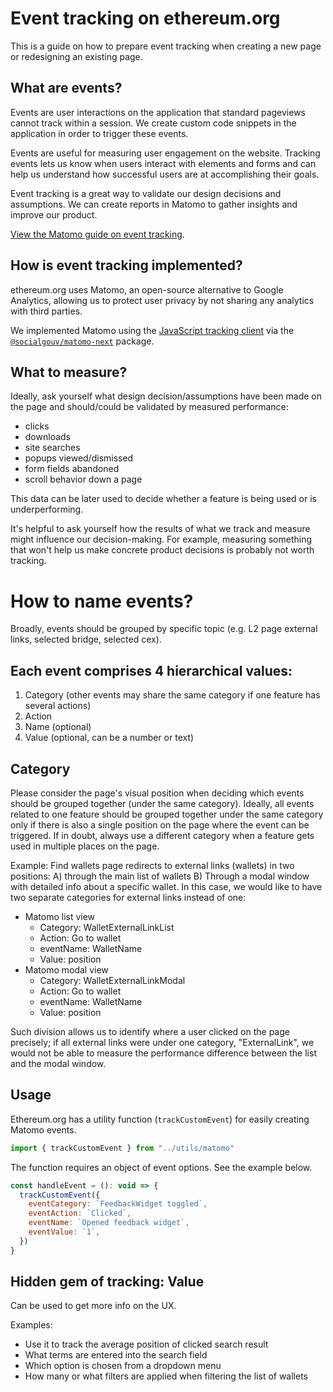 # Event tracking on ethereum.org

This is a guide on how to prepare event tracking when creating a new page or redesigning an existing page.

## What are events?

Events are user interactions on the application that standard pageviews cannot track within a session. We create custom code snippets in the application in order to trigger these events.

Events are useful for measuring user engagement on the website. Tracking events lets us know when users interact with elements and forms and can help us understand how successful users are at accomplishing their goals.

Event tracking is a great way to validate our design decisions and assumptions. We can create reports in Matomo to gather insights and improve our product.

[View the Matomo guide on event tracking](https://matomo.org/guide/reports/event-tracking/).

## How is event tracking implemented?

ethereum.org uses Matomo, an open-source alternative to Google Analytics, allowing us to protect user privacy by not sharing any analytics with third parties.

We implemented Matomo using the [JavaScript tracking client](https://developer.matomo.org/guides/tracking-javascript-guide) via the [`@socialgouv/matomo-next`](https://github.com/SocialGouv/matomo-next) package.

## What to measure?

Ideally, ask yourself what design decision/assumptions have been made on the page and should/could be validated by measured performance:

- clicks
- downloads
- site searches
- popups viewed/dismissed
- form fields abandoned
- scroll behavior down a page

This data can be later used to decide whether a feature is being used or is underperforming.

It's helpful to ask yourself how the results of what we track and measure might influence our decision-making. For example, measuring something that won't help us make concrete product decisions is probably not worth tracking.

# How to name events?

Broadly, events should be grouped by specific topic (e.g. L2 page external links, selected bridge, selected cex).

## Each event comprises 4 hierarchical values:

1. Category (other events may share the same category if one feature has several actions)
2. Action
3. Name (optional)
4. Value (optional, can be a number or text)

## Category

Please consider the page's visual position when deciding which events should be grouped together (under the same category). Ideally, all events related to one feature should be grouped together under the same category only if there is also a single position on the page where the event can be triggered. If in doubt, always use a different category when a feature gets used in multiple places on the page.

Example:
Find wallets page redirects to external links (wallets) in two positions: A) through the main list of wallets B) Through a modal window with detailed info about a specific wallet. In this case, we would like to have two separate categories for external links instead of one:

- Matomo list view
  - Category: WalletExternalLinkList
  - Action: Go to wallet
  - eventName: WalletName
  - Value: position
- Matomo modal view
  - Category: WalletExternalLinkModal
  - Action: Go to wallet
  - eventName: WalletName
  - Value: position

Such division allows us to identify where a user clicked on the page precisely; if all external links were under one category, "ExternalLink", we would not be able to measure the performance difference between the list and the modal window.

## Usage

Ethereum.org has a utility function (`trackCustomEvent`) for easily creating Matomo events.

```javascript
import { trackCustomEvent } from "../utils/matomo"
```

The function requires an object of event options. See the example below.

```javascript
const handleEvent = (): void => {
  trackCustomEvent({
    eventCategory: `FeedbackWidget toggled`,
    eventAction: `Clicked`,
    eventName: `Opened feedback widget`,
    eventValue: `1`,
  })
}
```

## Hidden gem of tracking: Value

Can be used to get more info on the UX.

Examples:

- Use it to track the average position of clicked search result
- What terms are entered into the search field
- Which option is chosen from a dropdown menu
- How many or what filters are applied when filtering the list of wallets
